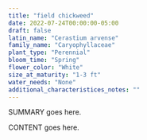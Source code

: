 ```yaml
---
title: "field chickweed"
date: 2022-07-24T00:00:00-05:00
draft: false
latin_name: "Cerastium arvense"
family_name: "Caryophyllaceae"
plant_type: "Perennial"
bloom_time: "Spring"
flower_color: "White"
size_at_maturity: "1-3 ft"
water_needs: "None"
additional_characteristices_notes: ""
---
```


SUMMARY goes here.

<!--more-->

CONTENT goes here.